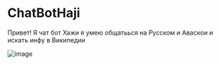 # ChatBotHaji
Привет! Я чат бот Хажи я умею общатьься на Русском и Аваскои и искать инфу в Википедии


![image](https://user-images.githubusercontent.com/76630229/190208155-e2616997-cd9a-4cb1-a9e6-54dd98963e09.png)

